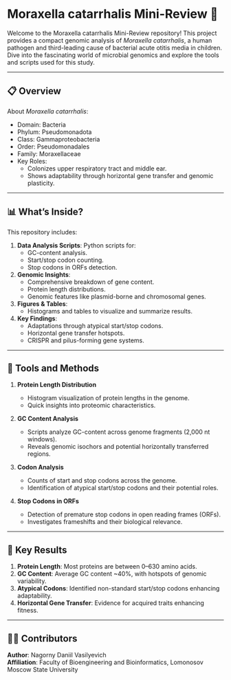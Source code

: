 
Moraxella catarrhalis Mini-Review 🦠
==========================================

Welcome to the Moraxella catarrhalis Mini-Review repository! This project provides a compact genomic analysis of *Moraxella catarrhalis*, a human pathogen and third-leading cause of bacterial acute otitis media in children. Dive into the fascinating world of microbial genomics and explore the tools and scripts used for this study.

------------------------------------------
📋 Overview
------------------------------------------

About *Moraxella catarrhalis*:
- Domain: Bacteria
- Phylum: Pseudomonadota
- Class: Gammaproteobacteria
- Order: Pseudomonadales
- Family: Moraxellaceae
- Key Roles: 
  - Colonizes upper respiratory tract and middle ear.
  - Shows adaptability through horizontal gene transfer and genomic plasticity.

------------------------------------------
📊 What’s Inside?
------------------------------------------

This repository includes:
1. **Data Analysis Scripts**: Python scripts for:
   - GC-content analysis.
   - Start/stop codon counting.
   - Stop codons in ORFs detection.
2. **Genomic Insights**:
   - Comprehensive breakdown of gene content.
   - Protein length distributions.
   - Genomic features like plasmid-borne and chromosomal genes.
3. **Figures & Tables**:
   - Histograms and tables to visualize and summarize results.
4. **Key Findings**:
   - Adaptations through atypical start/stop codons.
   - Horizontal gene transfer hotspots.
   - CRISPR and pilus-forming gene systems.

------------------------------------------
🧰 Tools and Methods
------------------------------------------

1. **Protein Length Distribution**
   - Histogram visualization of protein lengths in the genome.
   - Quick insights into proteomic characteristics.

2. **GC Content Analysis**
   - Scripts analyze GC-content across genome fragments (2,000 nt windows).
   - Reveals genomic isochors and potential horizontally transferred regions.

3. **Codon Analysis**
   - Counts of start and stop codons across the genome.
   - Identification of atypical start/stop codons and their potential roles.

4. **Stop Codons in ORFs**
   - Detection of premature stop codons in open reading frames (ORFs).
   - Investigates frameshifts and their biological relevance.

------------------------------------------
🔑 Key Results
------------------------------------------

1. **Protein Length**: Most proteins are between 0–630 amino acids.
2. **GC Content**: Average GC content ~40%, with hotspots of genomic variability.
3. **Atypical Codons**: Identified non-standard start/stop codons enhancing adaptability.
4. **Horizontal Gene Transfer**: Evidence for acquired traits enhancing fitness.

------------------------------------------
🧑‍💻 Contributors
------------------------------------------

**Author**: Nagorny Daniil Vasilyevich  
**Affiliation**: Faculty of Bioengineering and Bioinformatics, Lomonosov Moscow State University  
